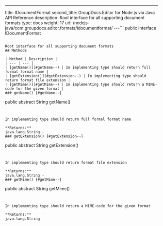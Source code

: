 ---
title: IDocumentFormat
second_title: GroupDocs.Editor for Node.js via Java API Reference
description: Root interface for all supporting document formats
type: docs
weight: 17
url: /nodejs-java/com.groupdocs.editor.formats/idocumentformat/
---```
public interface IDocumentFormat
```

Root interface for all supporting document formats
## Methods

| Method | Description |
| --- | --- |
| [getName()](#getName--) | In implementing type should return full formal format name |
| [getExtension()](#getExtension--) | In implementing type should return format file extension |
| [getMime()](#getMime--) | In implementing type should return a MIME-code for the given format |
### getName() {#getName--}
```
public abstract String getName()
```


In implementing type should return full formal format name

**Returns:**
java.lang.String - 
### getExtension() {#getExtension--}
```
public abstract String getExtension()
```


In implementing type should return format file extension

**Returns:**
java.lang.String - 
### getMime() {#getMime--}
```
public abstract String getMime()
```


In implementing type should return a MIME-code for the given format

**Returns:**
java.lang.String

